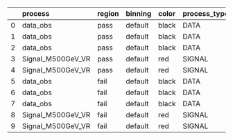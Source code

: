 |    | process           | region   | binning   | color   | process_type   |   scale | variation   | source_filename                                            | source_histname   | alias             | title           |   combine_idx |     lnN |   shapes | syst_type   | direction   | variation_alias   |
|---:|:------------------|:---------|:----------|:--------|:---------------|--------:|:------------|:-----------------------------------------------------------|:------------------|:------------------|:----------------|--------------:|--------:|---------:|:------------|:------------|:------------------|
|  0 | data_obs          | pass     | default   | black   | DATA           |       1 | pT          | ./histograms_for_2DAlphabet_v4/EaDM_Cosmics_Data_VR.root   | hpass_pTsyst_up   | Cosmics_Data_VR   | Cosmics_Data_VR |           nan | nan     |      0.1 | shapes      | Up          | pTsyst            |
|  1 | data_obs          | pass     | default   | black   | DATA           |       1 | pT          | ./histograms_for_2DAlphabet_v4/EaDM_Cosmics_Data_VR.root   | hpass_pTsyst_down | Cosmics_Data_VR   | Cosmics_Data_VR |           nan | nan     |      0.1 | shapes      | Down        | pTsyst            |
|  2 | data_obs          | pass     | default   | black   | DATA           |       1 | nominal     | ./histograms_for_2DAlphabet_v4/EaDM_Cosmics_Data_VR.root   | hpass             | Cosmics_Data_VR   | Cosmics_Data_VR |           nan | nan     |    nan   | nan         | nan         | nan               |
|  3 | Signal_M500GeV_VR | pass     | default   | red     | SIGNAL         |       1 | lumi        | ./histograms_for_2DAlphabet_v4/EaDM_Signal_M500GeV_VR.root | hpass             | Signal_M500GeV_VR | DM signal       |           nan |   1.016 |    nan   | lnN         | nan         | nan               |
|  4 | Signal_M500GeV_VR | pass     | default   | red     | SIGNAL         |       1 | nominal     | ./histograms_for_2DAlphabet_v4/EaDM_Signal_M500GeV_VR.root | hpass             | Signal_M500GeV_VR | DM signal       |           nan | nan     |    nan   | nan         | nan         | nan               |
|  5 | data_obs          | fail     | default   | black   | DATA           |       1 | pT          | ./histograms_for_2DAlphabet_v4/EaDM_Cosmics_Data_VR.root   | hfail_pTsyst_up   | Cosmics_Data_VR   | Cosmics_Data_VR |           nan | nan     |      0.1 | shapes      | Up          | pTsyst            |
|  6 | data_obs          | fail     | default   | black   | DATA           |       1 | pT          | ./histograms_for_2DAlphabet_v4/EaDM_Cosmics_Data_VR.root   | hfail_pTsyst_down | Cosmics_Data_VR   | Cosmics_Data_VR |           nan | nan     |      0.1 | shapes      | Down        | pTsyst            |
|  7 | data_obs          | fail     | default   | black   | DATA           |       1 | nominal     | ./histograms_for_2DAlphabet_v4/EaDM_Cosmics_Data_VR.root   | hfail             | Cosmics_Data_VR   | Cosmics_Data_VR |           nan | nan     |    nan   | nan         | nan         | nan               |
|  8 | Signal_M500GeV_VR | fail     | default   | red     | SIGNAL         |       1 | lumi        | ./histograms_for_2DAlphabet_v4/EaDM_Signal_M500GeV_VR.root | hfail             | Signal_M500GeV_VR | DM signal       |           nan |   1.016 |    nan   | lnN         | nan         | nan               |
|  9 | Signal_M500GeV_VR | fail     | default   | red     | SIGNAL         |       1 | nominal     | ./histograms_for_2DAlphabet_v4/EaDM_Signal_M500GeV_VR.root | hfail             | Signal_M500GeV_VR | DM signal       |           nan | nan     |    nan   | nan         | nan         | nan               |